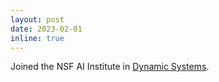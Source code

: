 ```yaml
---
layout: post
date: 2023-02-01
inline: true
---
```


Joined the NSF AI Institute in [Dynamic Systems](https://dynamicsai.org/).
